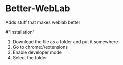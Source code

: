 # Better-WebLab
Adds stuff that makes weblab better

#"Installation"
1. Download the file as a folder and put it somewhere
2. Go to chrome://extensions
3. Enable developer mode
4. Select the folder
